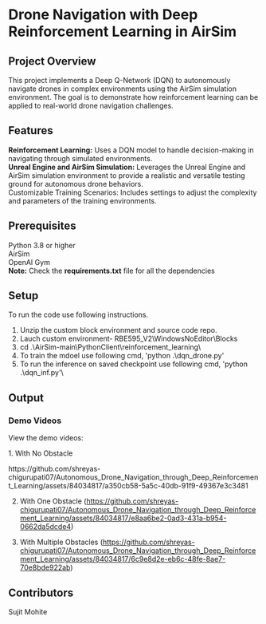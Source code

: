 # Drone Navigation with Deep Reinforcement Learning in AirSim

## Project Overview

This project implements a Deep Q-Network (DQN) to autonomously navigate drones in complex environments using the AirSim simulation environment. The goal is to demonstrate how reinforcement learning can be applied to real-world drone navigation challenges.

## Features

**Reinforcement Learning:** Uses a DQN model to handle decision-making in navigating through simulated environments.\
**Unreal Engine and AirSim Simulation:** Leverages the Unreal Engine and AirSim simulation environment to provide a realistic and versatile testing ground for autonomous drone behaviors.\
Customizable Training Scenarios: Includes settings to adjust the complexity and parameters of the training environments.


## Prerequisites
Python 3.8 or higher\
AirSim\
OpenAI Gym\
**Note:** Check the **requirements.txt** file for all the dependencies

## Setup
To run the code use following instructions.
1. Unzip the custom block environment and source code repo.
2. Lauch custom environment- RBE595_V2\WindowsNoEditor\Blocks
3. cd .\AirSim-main\PythonClient\reinforcement_learning\
4. To train the mdoel use following cmd,  'python .\dqn_drone.py'
5. To run the inference on saved checkpoint use following cmd, 'python .\dqn_inf.py'\


## Output

### Demo Videos
View the demo videos: 

<p>
  1. With No Obstacle
</p>
https://github.com/shreyas-chigurupati07/Autonomous_Drone_Navigation_through_Deep_Reinforcement_Learning/assets/84034817/a350cb58-5a5c-40db-91f9-49367e3c3481



2. With One Obstacle
(https://github.com/shreyas-chigurupati07/Autonomous_Drone_Navigation_through_Deep_Reinforcement_Learning/assets/84034817/e8aa6be2-0ad3-431a-b954-0662da5dcde4)




3. With Multiple Obstacles
(https://github.com/shreyas-chigurupati07/Autonomous_Drone_Navigation_through_Deep_Reinforcement_Learning/assets/84034817/6c9e8d2e-eb6c-48fe-8ae7-70e8bde922ab)


## Contributors
Sujit Mohite

